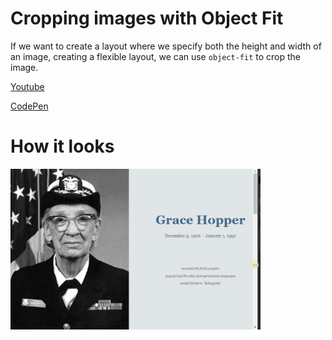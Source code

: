 # Cropping images with Object Fit

If we want to create a layout where we specify both the height and width of an image, creating a flexible layout, we can use `object-fit` to crop the image. 

[Youtube](https://www.youtube.com/watch?v=5CZyxnCdXuk)

[CodePen](https://codepen.io/jensimmons/pen/wGXwNb?editors=1100)

# How it looks

![](ReadmeData/example.gif)